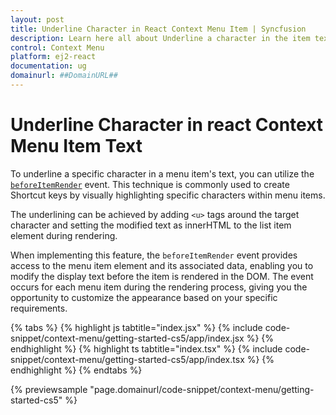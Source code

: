 ```yaml
---
layout: post
title: Underline Character in React Context Menu Item | Syncfusion
description: Learn here all about Underline a character in the item text in Syncfusion React Context menu component of Syncfusion Essential JS 2 and more.
control: Context Menu
platform: ej2-react
documentation: ug
domainurl: ##DomainURL##
---
```


# Underline Character in react Context Menu Item Text

To underline a specific character in a menu item's text, you can utilize the [`beforeItemRender`](https://ej2.syncfusion.com/react/documentation/api/context-menu/#beforeitemrender) event. This technique is commonly used to create  Shortcut keys by visually highlighting specific characters within menu items.

The underlining can be achieved by adding `<u>` tags around the target character and setting the modified text as innerHTML to the list item element during rendering.

When implementing this feature, the `beforeItemRender` event provides access to the menu item element and its associated data, enabling you to modify the display text before the item is rendered in the DOM. The event occurs for each menu item during the rendering process, giving you the opportunity to customize the appearance based on your specific requirements.

{% tabs %}
{% highlight js tabtitle="index.jsx" %}
{% include code-snippet/context-menu/getting-started-cs5/app/index.jsx %}
{% endhighlight %}
{% highlight ts tabtitle="index.tsx" %}
{% include code-snippet/context-menu/getting-started-cs5/app/index.tsx %}
{% endhighlight %}
{% endtabs %}

 {% previewsample "page.domainurl/code-snippet/context-menu/getting-started-cs5" %}
